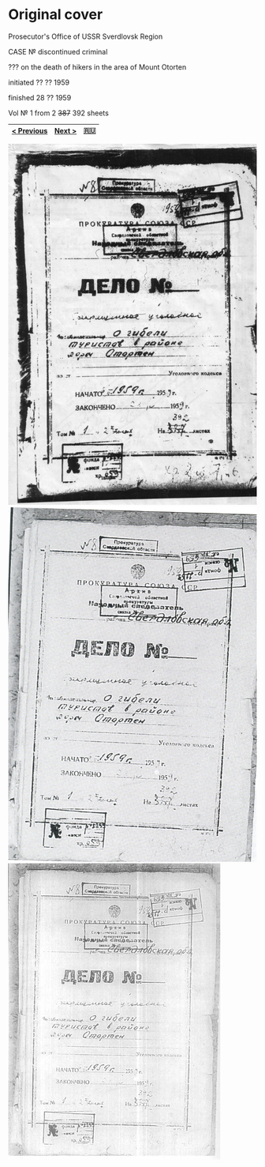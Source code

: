 # Original cover

Prosecutor's Office of USSR
Sverdlovsk Region

CASE №
discontinued criminal

??? on the death of hikers in the area of Mount Otorten

initiated ?? ?? 1959

finished 28 ?? 1959

Vol № 1 from 2 ~~387~~ 392 sheets

[< Previous](cover-contemporary.md) | [Next >](../vol_2/cover-original.md) | [:ru:](/text/ru/vol_1/cover-original.md)
------------------------------------|--------------------------------------|----------------------------------------

![original cover 1](/scan/vol_1/cover-original-01.jpg)
![original cover 2](/scan/vol_1/cover-original-02.png)
![original cover 3](/scan/vol_1/cover-original-03.jpg)
